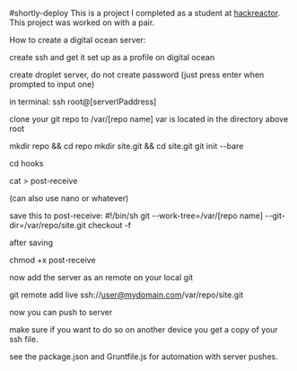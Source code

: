 #shortly-deploy
This is a project I completed as a student at [hackreactor](http://hackreactor.com). This project was worked on with a pair.

How to create a digital ocean server: 

create ssh and get it set up as a profile on digital ocean

create droplet server, do not create password (just press enter when prompted to input one)

in terminal: ssh root@[serverIPaddress]

clone your git repo to /var/[repo name] var is located in the directory above root

mkdir repo && cd repo
mkdir site.git && cd site.git
git init --bare

cd hooks

cat > post-receive 

(can also use nano or whatever)

save this to post-receive: 
#!/bin/sh
git --work-tree=/var/[repo name] --git-dir=/var/repo/site.git checkout -f

after saving

chmod +x post-receive

now add the server as an remote on your local git

git remote add live ssh://user@mydomain.com/var/repo/site.git

now you can push to server 

make sure if you want to do so on another device you get a copy of your ssh file. 

see the package.json and Gruntfile.js for automation with server pushes. 